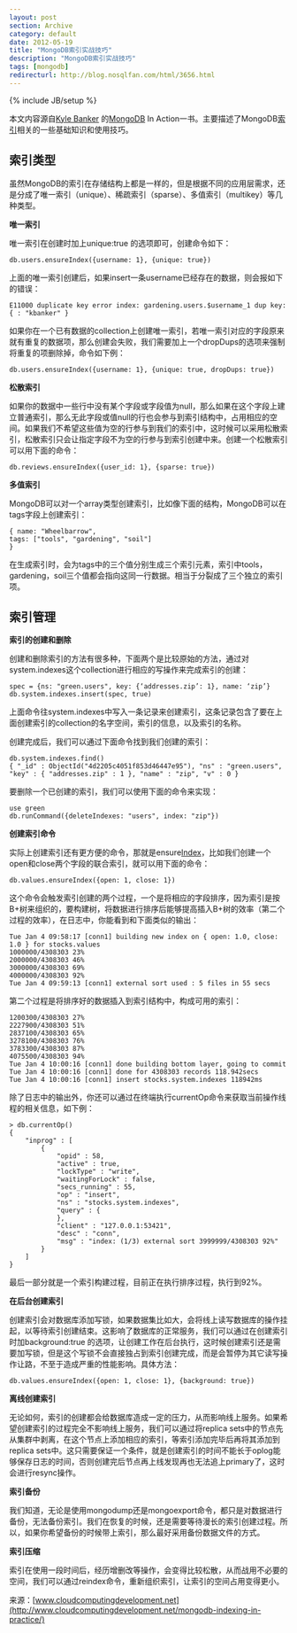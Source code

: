 ```yaml
---
layout: post
section: Archive
category: default
date: 2012-05-19
title: "MongoDB索引实战技巧"
description: "MongoDB索引实战技巧"
tags: [mongodb]
redirecturl: http://blog.nosqlfan.com/html/3656.html
---
```

{% include JB/setup %}

本文内容源自[Kyle Banker](http://www.manning.com/banker/) 的[MongoDB](http://blog.nosqlfan.com/tags/mongodb "查看 MongoDB 的全部文章")
In Action一书。主要描述了MongoDB[索引](http://blog.nosqlfan.com/tags/%e7%b4%a2%e5%bc%95 "查看 索引 的全部文章")相关的一些基础知识和使用技巧。

索引类型
--------
虽然MongoDB的索引在存储结构上都是一样的，但是根据不同的应用层需求，还是分成了唯一索引（unique）、稀疏索引（sparse）、多值索引（multikey）等几种类型。

**唯一索引**

唯一索引在创建时加上unique:true 的选项即可，创建命令如下：

    db.users.ensureIndex({username: 1}, {unique: true})

上面的唯一索引创建后，如果insert一条username已经存在的数据，则会报如下的错误：

    E11000 duplicate key error index: gardening.users.$username_1 dup key: { : "kbanker" }

如果你在一个已有数据的collection上创建唯一索引，若唯一索引对应的字段原来就有重复的数据项，那么创建会失败，我们需要加上一个dropDups的选项来强制将重复的项删除掉，命令如下例：

    db.users.ensureIndex({username: 1}, {unique: true, dropDups: true})

**松散索引**

如果你的数据中一些行中没有某个字段或字段值为null，那么如果在这个字段上建立普通索引，那么无此字段或值null的行也会参与到索引结构中，占用相应的空间。如果我们不希望这些值为空的行参与到我们的索引中，这时候可以采用松散索引，松散索引只会让指定字段不为空的行参与到索引创建中来。创建一个松散索引可以用下面的命令：

    db.reviews.ensureIndex({user_id: 1}, {sparse: true})

**多值索引**

MongoDB可以对一个array类型创建索引，比如像下面的结构，MongoDB可以在tags字段上创建索引：

    { name: "Wheelbarrow",
    tags: ["tools", "gardening", "soil"]
    }

在生成索引时，会为tags中的三个值分别生成三个索引元素，索引中tools，gardening，soil三个值都会指向这同一行数据。相当于分裂成了三个独立的索引项。

索引管理
--------

**索引的创建和删除**

创建和删除索引的方法有很多种，下面两个是比较原始的方法，通过对system.indexes这个collection进行相应的写操作来完成索引的创建：

    spec = {ns: "green.users", key: {‘addresses.zip’: 1}, name: ‘zip’}
    db.system.indexes.insert(spec, true)

上面命令往system.indexes中写入一条记录来创建索引，这条记录包含了要在上面创建索引的collection的名字空间，索引的信息，以及索引的名称。

创建完成后，我们可以通过下面命令找到我们创建的索引：

    db.system.indexes.find()
    { "_id" : ObjectId("4d2205c4051f853d46447e95"), "ns" : "green.users",
    "key" : { "addresses.zip" : 1 }, "name" : "zip", "v" : 0 }

要删除一个已创建的索引，我们可以使用下面的命令来实现：

    use green
    db.runCommand({deleteIndexes: "users", index: "zip"})

**创建索引命令**

实际上创建索引还有更方便的命令，那就是ensure[Index](http://blog.nosqlfan.com/tags/index "查看 Index 的全部文章")，比如我们创建一个open和close两个字段的联合索引，就可以用下面的命令：

    db.values.ensureIndex({open: 1, close: 1})

这个命令会触发索引创建的两个过程，一个是将相应的字段排序，因为索引是按B+树来组织的，要构建树，将数据进行排序后能够提高插入B+树的效率（第二个过程的效率），在日志中，你能看到和下面类似的输出：

    Tue Jan 4 09:58:17 [conn1] building new index on { open: 1.0, close: 1.0 } for stocks.values
    1000000/4308303 23%
    2000000/4308303 46%
    3000000/4308303 69%
    4000000/4308303 92%
    Tue Jan 4 09:59:13 [conn1] external sort used : 5 files in 55 secs

第二个过程是将排序好的数据插入到索引结构中，构成可用的索引：

    1200300/4308303 27%
    2227900/4308303 51%
    2837100/4308303 65%
    3278100/4308303 76%
    3783300/4308303 87%
    4075500/4308303 94%
    Tue Jan 4 10:00:16 [conn1] done building bottom layer, going to commit
    Tue Jan 4 10:00:16 [conn1] done for 4308303 records 118.942secs
    Tue Jan 4 10:00:16 [conn1] insert stocks.system.indexes 118942ms

除了日志中的输出外，你还可以通过在终端执行currentOp命令来获取当前操作线程的相关信息，如下例：

    > db.currentOp()
    {
        "inprog" : [
            {
                "opid" : 58,
                "active" : true,
                "lockType" : "write",
                "waitingForLock" : false,
                "secs_running" : 55,
                "op" : "insert",
                "ns" : "stocks.system.indexes",
                "query" : {
                },
                "client" : "127.0.0.1:53421",
                "desc" : "conn",
                "msg" : "index: (1/3) external sort 3999999/4308303 92%"
            }
        ]
    }

最后一部分就是一个索引构建过程，目前正在执行排序过程，执行到92%。

**在后台创建索引**

创建索引会对数据库添加写锁，如果数据集比如大，会将线上读写数据库的操作挂起，以等待索引创建结束。这影响了数据库的正常服务，我们可以通过在创建索引时加background:true
的选项，让创建工作在后台执行，这时候创建索引还是需要加写锁，但是这个写锁不会直接独占到索引创建完成，而是会暂停为其它读写操作让路，不至于造成严重的性能影响。具体方法：

    db.values.ensureIndex({open: 1, close: 1}, {background: true})

**离线创建索引**

无论如何，索引的创建都会给数据库造成一定的压力，从而影响线上服务。如果希望创建索引的过程完全不影响线上服务，我们可以通过将replica
sets中的节点先从集群中剥离，在这个节点上添加相应的索引，等索引添加完毕后再将其添加到replica
sets中。这只需要保证一个条件，就是创建索引的时间不能长于oplog能够保存日志的时间，否则创建完后节点再上线发现再也无法追上primary了，这时会进行resync操作。

**索引备份**

我们知道，无论是使用mongodump还是mongoexport命令，都只是对数据进行备份，无法备份索引。我们在恢复的时候，还是需要等待漫长的索引创建过程。所以，如果你希望备份的时候带上索引，那么最好采用备份数据文件的方式。

**索引压缩**

索引在使用一段时间后，经历增删改等操作，会变得比较松散，从而战用不必要的空间，我们可以通过reindex命令，重新组织索引，让索引的空间占用变得更小。

来源：[www.cloudcomputingdevelopment.net](http://www.cloudcomputingdevelopment.net/mongodb-indexing-in-practice/)
